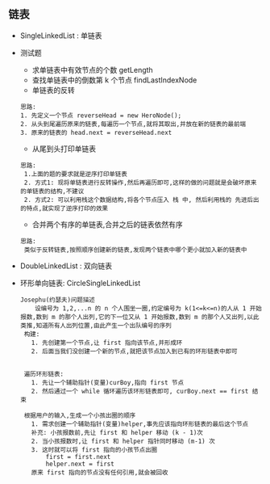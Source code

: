 ## 链表

- SingleLinkedList : 单链表

- 测试题

  -  求单链表中有效节点的个数  getLength
  -  查找单链表中的倒数第 k 个节点  findLastIndexNode
  -  单链表的反转 
    ```
  思路:
  1. 先定义一个节点 reverseHead = new HeroNode();
  2. 从头到尾遍历原来的链表,每遍历一个节点,就将其取出,并放在新的链表的最前端
  3. 原来的链表的 head.next = reverseHead.next
    ```
  -  从尾到头打印单链表
  ```
  思路:
   1.上面的题的要求就是逆序打印单链表
   2. 方式1: 现将单链表进行反转操作,然后再遍历即可,这样的做的问题就是会破坏原来的单链表的结构,不建议
   2. 方式2: 可以利用栈这个数据结构,将各个节点压入 栈 中, 然后利用栈的 先进后出 的特点,就实现了逆序打印的效果
  ```
  -  合并两个有序的单链表,合并之后的链表依然有序
  ```
  思路:
   类似于反转链表,按照顺序创建新的链表,发现两个链表中哪个更小就加入新的链表中
  ```

- DoubleLinkedList : 双向链表

- 环形单向链表: CircleSingleLinkedList
    ```
    Josephu(约瑟夫)问题描述
        设编号为 1,2,...n 的 n 个人围坐一圈,约定编号为 k(1<=k<=n)的人从 1 开始报数,数到 m 的那个人出列,它的下一位又从 1 开始报数,数到 m 的那个人又出列,以此类推,知道所有人出列位置,由此产生一个出队编号的序列
     构建:
       1. 先创建第一个节点,让 first 指向该节点,并形成环
       2. 后面当我们没创建一个新的节点,就把该节点加入到已有的环形链表中即可
    
    
     遍历环形链表:
       1. 先让一个辅助指针(变量)curBoy,指向 first 节点
       2. 然后通过一个 while 循环遍历该环形链表即可, curBoy.next == first 结束
  
     根据用户的输入,生成一个小孩出圈的顺序
       1. 需求创建一个辅助指针(变量)helper,事先应该指向环形链表的最后这个节点
       补充: 小孩报数前,先让 first 和 helper 移动 (k - 1)次
       2. 当小孩报数时,让 first 和 helper 指针同时移动 (m-1) 次
       3. 这时就可以将 first 指向的小孩节点出圈
           first = first.next
           helper.next = first
       原来 first 指向的节点没有任何引用,就会被回收
    ```
